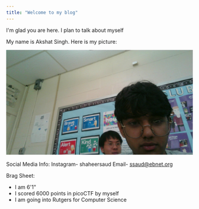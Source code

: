 ```yaml
---
title: "Welcome to my blog"
---
```


I'm glad you are here. I plan to talk about myself

My name is Akshat Singh. Here is my picture:

![image0](/WIN_20220610_10_14_58_Pro.jpg)

Social Media Info:
Instagram- shaheersaud
Email- ssaud@ebnet.org

Brag Sheet:
- I am 6'1"
- I scored 6000 points in picoCTF by myself
- I am going into Rutgers for Computer Science


